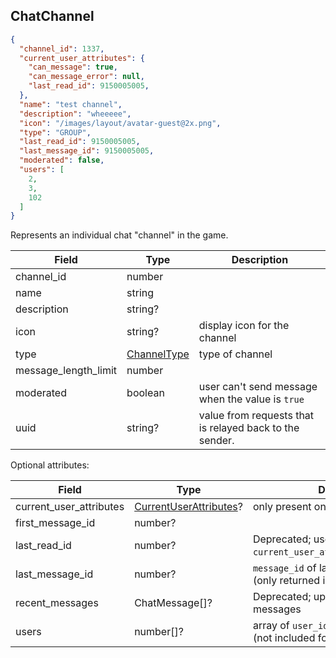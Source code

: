 ## ChatChannel
```json
{
  "channel_id": 1337,
  "current_user_attributes": {
    "can_message": true,
    "can_message_error": null,
    "last_read_id": 9150005005,
  },
  "name": "test channel",
  "description": "wheeeee",
  "icon": "/images/layout/avatar-guest@2x.png",
  "type": "GROUP",
  "last_read_id": 9150005005,
  "last_message_id": 9150005005,
  "moderated": false,
  "users": [
    2,
    3,
    102
  ]
}
```

Represents an individual chat "channel" in the game.

Field                   | Type                          | Description
----------------------- | ----------------------------- | ------------------
channel_id              | number                        | |
name                    | string                        | |
description             | string?                       | |
icon                    | string?                       | display icon for the channel
type                    | [ChannelType](#channeltype)   | type of channel
message_length_limit    | number                        | |
moderated               | boolean                       | user can't send message when the value is `true`
uuid                    | string?                       | value from requests that is relayed back to the sender.

Optional attributes:

Field                   | Type                                             | Description
----------------------- | ------------------------------------------------ | ------------------
current_user_attributes | [CurrentUserAttributes](#currentuserattributes)? | only present on some responses
first_message_id        | number?                                          |
last_read_id            | number?                                          | Deprecated; use `current_user_attributes.last_read_id`.
last_message_id         | number?                                          | `message_id` of last known message (only returned in presence responses)
recent_messages         | ChatMessage[]?                                   | Deprecated; up to 50 most recent messages
users                   | number[]?                                        | array of `user_id` that are in the channel (not included for `PUBLIC` channels)
